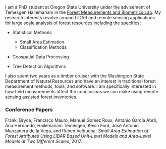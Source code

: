 I am a PhD student at Oregon State University under the advisement of Temesgen Hailemariam in the [Forest Measurements and Biometrics Lab](http://fmbl.forestry.oregonstate.edu/).
My research interests revolve around LiDAR and remote sensing applications for large scale analysis of forest resources including the specifics:

- Statistical Methods
  - Small Area Estimation
  - Classification Methods
- Geospatial Data Processing

- Tree Detection Algorithms

I also spent two years as a timber cruiser with the Washington State Department of Natural Resources and have an interest in traditional forest measurement methods, tools,
and software. I am specifically interested in how field measurements affect the conclusions we can make using remote sensing assisted forest inventories.

### Conference Papers

Frank, Bryce, Francisco Mauro, Manuel Gomez Roux, Antonio García Abril, Ana Hernando, Hailemariam Temesgen, Kevin Ford, José Antonio Manzanera de la Vega, and Ruben Valbuena. *Small Area Estimation of Forest Attributes Using LiDAR Based Unit-Level Models and Area-Level Models at Two Different Scales*, 2017.
